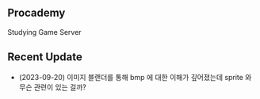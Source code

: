 ## Procademy
Studying Game Server

## Recent Update
- (2023-09-20) 이미지 블랜더를 통해 bmp 에 대한 이해가 깊어졌는데 sprite 와 무슨 관련이 있는 걸까?